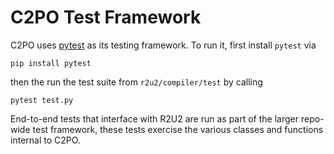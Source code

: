 # C2PO Test Framework

C2PO uses [pytest](https://docs.pytest.org/en/7.4.x/) as its testing framework. To run it, first install `pytest` via

    pip install pytest

then the run the test suite from `r2u2/compiler/test` by calling

    pytest test.py

End-to-end tests that interface with R2U2 are run as part of the larger repo-wide test framework, these tests exercise the various classes and functions internal to C2PO.